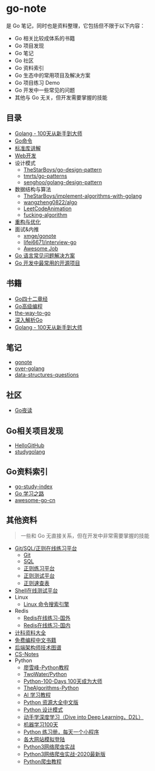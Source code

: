 # go-note

是 Go 笔记，同时也是资料整理，它包括但不限于以下内容：

- Go 相关比较成体系的书籍
- Go 项目发现
- Go 笔记
- Go 社区
- Go 资料索引
- Go 生态中的常用项目及解决方案
- Go 项目练习 Demo
- Go 开发中一些常见的问题
- 其他与 Go 无关，但开发需要掌握的技能



## 目录

- [Golang - 100天从新手到大师](https://github.com/rubyhan1314/Golang-100-Days)
- [Go命令](https://github.com/hyper0x/go_command_tutorial)
- [标准库讲解](https://github.com/polaris1119/The-Golang-Standard-Library-by-Example)
- [Web开发](https://github.com/astaxie/build-web-application-with-golang)
- 设计模式
  - [TheStarBoys/go-design-pattern](https://github.com/TheStarBoys/go-design-pattern)
  - [tmrts/go-patterns](https://github.com/tmrts/go-patterns)
  - [senghoo/golang-design-pattern](https://github.com/senghoo/golang-design-pattern)
- 数据结构与算法
  - [TheStarBoys/implement-algorithms-with-golang](https://github.com/TheStarBoys/implement-algorithms-with-golang)
  - [wangzheng0822/algo](https://github.com/wangzheng0822/algo)
  - [LeetCodeAnimation](https://github.com/MisterBooo/LeetCodeAnimation)
  - [fucking-algorithm](https://github.com/labuladong/fucking-algorithm)
- [重构与优化](https://github.com/dgryski/go-perfbook/blob/master/performance-zh.md)
- 面试&内推
  - [xmge/gonote](https://github.com/xmge/gonote/tree/master/go%E9%9D%A2%E8%AF%95%E9%A2%98)
  - [lifei6671/interview-go](https://github.com/lifei6671/interview-go)
  - [Awesome Job](https://github.com/Dikea/awesome-job)
- [Go 语言常见问题解决方案](./book/go_problem/go_problem.md)
- [Go 开发中最常用的开源项目](./book/project)



## 书籍

- [Go四十二章经](https://github.com/ffhelicopter/Go42/blob/master/SUMMARY.md)
- [Go高级编程](https://github.com/chai2010/advanced-go-programming-book)
- [the-way-to-go](https://github.com/unknwon/the-way-to-go_ZH_CN)
- [深入解析Go](https://github.com/tiancaiamao/go-internals)
- [Golang - 100天从新手到大师](https://github.com/rubyhan1314/Golang-100-Days)



## 笔记

- [gonote](https://github.com/xmge/gonote)
- [over-golang](https://github.com/overnote/over-golang)
- [data-structures-questions](https://github.com/KeKe-Li/data-structures-questions)



## 社区

- [Go夜读](https://github.com/talk-go/night)



## Go相关项目发现

- [HelloGitHub](https://github.com/521xueweihan/HelloGitHub)
- [studygolang](https://studygolang.com/projects?p=1)



## Go资料索引

- [go-study-index](https://github.com/unknwon/go-study-index)
- [Go 学习之路](https://github.com/talk-go/read)
- [awesome-go-cn](https://github.com/jobbole/awesome-go-cn)



## 其他资料

> 一些和 Go 无直接关系，但在开发中非常需要掌握的技能

- [Git/SQL/正则在线练习平台](https://github.com/labuladong/fucking-algorithm/blob/master/%E6%8A%80%E6%9C%AF/%E5%9C%A8%E7%BA%BF%E7%BB%83%E4%B9%A0%E5%B9%B3%E5%8F%B0.md)
  - [Git](https://learngitbranching.js.org)
  - [SQL](https://sqlzoo.net/)
  - [正则练习平台](https://regexone.com/)
  - [正则测试平台](https://regexr.com/)
  - [正则速查表](https://www.jb51.net/tools/regexsc.htm)
- [Shell在线测试平台](http://www.dooccn.com/shell/)
- Linux
  - [Linux 命令搜索引擎](https://wangchujiang.com/linux-command/)
- Redis
  - [Redis在线练习-国外](http://try.redis.io/)
  - [Redis在线练习-国内](https://www.freeaihub.com/redis/setup.html)
- [计科资料大全](https://github.com/iamshuaidi/CS-Book)
- [免费编程中文书籍](https://github.com/justjavac/free-programming-books-zh_CN)
- [后端架构师技术图谱](https://github.com/xingshaocheng/architect-awesome)
- [CS-Notes](https://github.com/CyC2018/CS-Notes)
- Python
  - [廖雪峰-Python教程](https://www.liaoxuefeng.com/wiki/1016959663602400)
  - [TwoWater/Python](https://github.com/TwoWater/Python)
  - [Python-100-Days 100天成为大师](https://github.com/jackfrued/Python-100-Days)
  - [TheAlgorithms-Python](https://github.com/TheAlgorithms/Python)
  - [AI 学习教程](https://github.com/apachecn/AiLearning)
  - [Python 资源大全中文版](https://github.com/jobbole/awesome-python-cn)
  - [Python 设计模式](https://github.com/faif/python-patterns)
  - [动手学深度学习（Dive into Deep Learning，D2L）](https://github.com/d2l-ai/d2l-zh)
  - [机器学习100天](https://github.com/MLEveryday/100-Days-Of-ML-Code)
  - [Python 练习册，每天一个小程序](https://github.com/Yixiaohan/show-me-the-code)
  - [各大网站模拟登陆](https://github.com/Kr1s77/awesome-python-login-model)
  - [Python3网络爬虫实战](https://github.com/Jack-Cherish/python-spider)
  - [Python3网络爬虫实战-2020最新版](https://github.com/Jack-Cherish/python-spider/tree/master/2020)
  - [Python爬虫教程](https://github.com/wistbean/learn_python3_spider)

